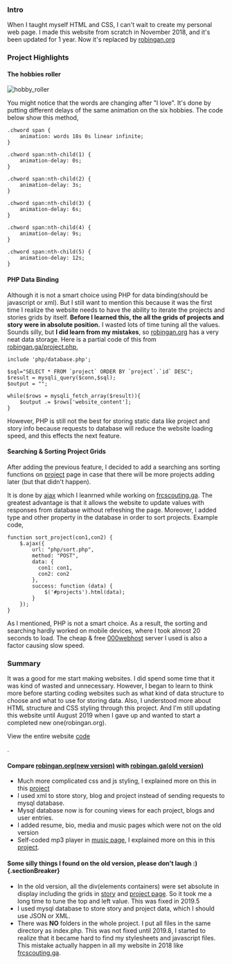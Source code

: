 ### Intro

When I taught myself HTML and CSS, I can't wait to create my personal
web page. I made this website from scratch in November 2018, and it's
been updated for 1 year. Now it's replaced by [robingan.org](/)

### Project Highlights

#### The hobbies roller

![hobby\_roller](https://robingan.org/images/project/robingan.ga/hobby_roller.gif)

You might notice that the words are changing after "I love". It's done
by putting different delays of the same animation on the six hobbies.
The code below show this method,

    .chword span {
        animation: words 18s 0s linear infinite;
    }  

    .chword span:nth-child(1) {
        animation-delay: 0s;
    }

    .chword span:nth-child(2) {
        animation-delay: 3s;
    }

    .chword span:nth-child(3) {
        animation-delay: 6s;
    }

    .chword span:nth-child(4) {
        animation-delay: 9s;
    }

    .chword span:nth-child(5) {
        animation-delay: 12s;
    }

                

#### PHP Data Binding

Although it is not a smart choice using PHP for data binding(should be
javascript or xml). But I still want to mention this because it was the
first time I realize the website needs to have the ability to iterate
the projects and stories grids by itself. **Before I learned this, the
all the grids of projects and story were in absolute position.** I
wasted lots of time tuning all the values. Sounds silly, but **I did
learn from my mistakes**, so [robingan.org](/) has a very neat data
storage. Here is a partial code of this from
[robingan.ga/project.php](https://robinwebsite7.000webhostapp.com/project.php),

    include 'php/database.php';

    $sql="SELECT * FROM `project` ORDER BY `project`.`id` DESC";
    $result = mysqli_query($conn,$sql);
    $output = "";

    while($rows = mysqli_fetch_array($result)){
        $output .= $rows['website_content'];
    }

                

However, PHP is still not the best for storing static data like project
and story info because requests to database will reduce the website
loading speed, and this effects the next feature.

#### Searching & Sorting Project Grids

After adding the previous feature, I decided to add a searching ans
sorting functions on [project](https://robinwebsite7.000webhostapp.com/project.php) page in
case that there will be more projects adding later (but that didn't
happen).

It is done by
[ajax](https://en.wikipedia.org/wiki/Ajax_%28programming%29) which I
leanrned while working on [frcscouting.ga](/project/#frcscouting.ga).
The greatest advantage is that it allows the website to update values
with responses from database without refreshing the page. Moreover, I
added type and other property in the database in order to sort projects.
Example code,

    function sort_project(con1,con2) {
        $.ajax({
            url: "php/sort.php",
            method: "POST",
            data: { 
              con1: con1,
              con2: con2
            },
            success: function (data) {
                $('#projects').html(data);
            }
        });
    }

                

As I mentioned, PHP is not a smart choice. As a result, the sorting and
searching hardly worked on mobile devices, where I took almost 20
seconds to load. The cheap & free
[000webhost](https://www.000webhost.com/) server I used is also a factor
causing slow speed.

### Summary

It was a good for me start making websites. I did spend some time that
it was kind of wasted and unnecessary. However, I began to learn to
think more before starting coding websites such as what kind of data
structure to choose and what to use for storing data. Also, I understood
more about HTML structure and CSS styling through this project. And I'm
still updating this website until August 2019 when I gave up and wanted
to start a completed new one(robingan.org).

View the entire website [code](https://github.com/robingan7/robingan.ga)

.

#### Compare [robingan.org(new version)](/) with [robingan.ga(old version)](https://robinwebsite7.000webhostapp.com/)

-   Much more complicated css and js styling, I explained more on this
    in this [project](/project/#robingan.org)
-   I used xml to store story, blog and project instead of sending
    requests to mysql database.
-   Mysql database now is for couning views for each project, blogs and
    user entries.
-   I added resume, bio, media and music pages which were not on the old
    version
-   Self-coded mp3 player in [music page](/music), I explained more on
    this in this [project](/project/#robingan.org).

#### Some silly things I found on the old version, please don't laugh :) {.sectionBreaker}

-   In the old version, all the div(elements containers) were set
    absolute in display including the grids in
    [story](https://robinwebsite7.000webhostapp.com/story) and [project
    page](https://robinwebsite7.000webhostapp.com/project). So it took me a long time to tune
    the top and left value. This was fixed in 2019.5
-   I used mysql database to store story and project data, which I
    should use JSON or XML.
-   There was **NO** folders in the whole project. I put all files in
    the same directory as index.php. This was not fixed until 2019.8, I
    started to realize that it became hard to find my stylesheets and
    javascript files. This mistake actually happen in all my website in
    2018 like [frcscouting.ga](/project/#frcscouting.ga).

